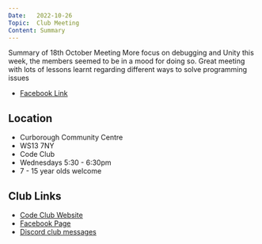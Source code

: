 ```yaml
---
Date:   2022-10-26
Topic:  Club Meeting
Content: Summary
---
```

Summary of 18th October Meeting More focus on debugging and Unity this week, the members seemed to be in a mood for doing so. Great meeting with lots of lessons learnt regarding different ways to solve programming issues

* [Facebook Link](https://www.facebook.com/720665616418529/posts/624768346008257)

## Location

* Curborough Community Centre
* WS13 7NY
* Code Club
* Wednesdays 5:30 - 6:30pm
* 7 - 15 year olds welcome

## Club Links

* [Code Club Website](https://lichfield-code-club.github.io/)
* [Facebook Page](https://www.facebook.com/LichfieldCoders)
* [Discord club messages](https://discord.gg/szz6xGK)
